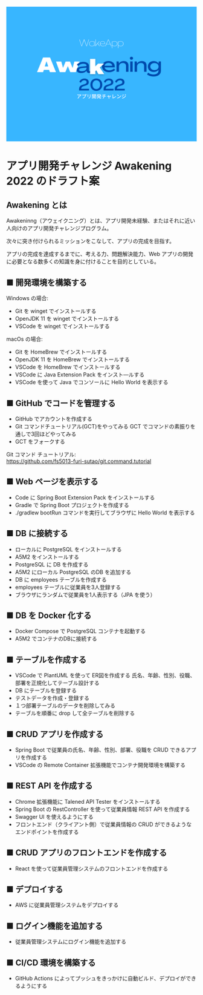 ![Awakening 2022](./images/awk.png)
# アプリ開発チャレンジ Awakening 2022 のドラフト案

## Awakening とは

Awakeninng（アウェイクニング）とは、アプリ開発未経験、またはそれに近い人向けのアプリ開発チャレンジプログラム。

次々に突き付けられるミッションをこなして、アプリの完成を目指す。

アプリの完成を達成するまでに、考える力、問題解決能力、Web アプリの開発に必要となる数多くの知識を身に付けることを目的としている。

## ■ 開発環境を構築する

Windows の場合:
- Git を winget でインストールする
- OpenJDK 11 を winget でインストールする
- VSCode を winget でインストールする

macOs の場合:
- Git を HomeBrew でインストールする
- OpenJDK 11 を HomeBrew でインストールする
- VSCode を HomeBrew でインストールする
- VSCode に Java Extension Pack をインスト―ルする
- VSCode を使って Java でコンソールに Hello World を表示する

## ■ GitHub でコードを管理する

- GitHub でアカウントを作成する
- Git コマンドチュートリアル(GCT)をやってみる
GCT でコマンドの素振りを通しで3回ほどやってみる
- GCT をフォークする

Git コマンド チュートリアル:  
https://github.com/fs5013-furi-sutao/git.command.tutorial

## ■ Web ページを表示する

- Code に Spring Boot Extension Pack をインストールする
- Gradle で Spring Boot プロジェクトを作成する
- ./gradlew bootRun コマンドを実行してブラウザに Hello World を表示する

## ■ DB に接続する

- ローカルに PostgreSQL をインストールする
- A5M2 をインストールする
- PostgreSQL に DB を作成する
- A5M2 にローカル PostgreSQL のDB を追加する
- DB に employees テーブルを作成する
- employees テーブルに従業員を3人登録する
- ブラウザにランダムで従業員を1人表示する（JPA を使う）

## ■ DB を Docker 化する

- Docker Compose で PostgreSQL コンテナを起動する
- A5M2 でコンテナのDBに接続する

## ■ テーブルを作成する

- VSCode で PlantUML を使って ER図を作成する
 氏名、年齢、性別、役職、部署を正規化してテーブル設計する
- DB にテーブルを登録する
- テストデータを作成・登録する
- １つ部署テーブルのデータを削除してみる
- テーブルを順番に drop して全テーブルを削除する

## ■ CRUD アプリを作成する

- Spring Boot で従業員の氏名、年齢、性別、部署、役職を CRUD できるアプリを作成する
- VSCode の Remote Container 拡張機能でコンテナ開発環境を構築する

## ■ REST API を作成する

- Chrome 拡張機能に Talened API Tester をインストールする
- Spring Boot の RestController を使って従業員情報 REST API を作成する
- Swagger UI を使えるようにする
- フロントエンド（クライアント側）で従業員情報の CRUD ができるようなエンドポイントを作成する

## ■ CRUD アプリのフロントエンドを作成する

- React を使って従業員管理システムのフロントエンドを作成する

## ■ デプロイする

- AWS に従業員管理システムをデプロイする

## ■ ログイン機能を追加する

- 従業員管理システムにログイン機能を追加する

## ■ CI/CD 環境を構築する

- GitHub Actions によってプッシュをきっかけに自動ビルド、デプロイができるようにする 

